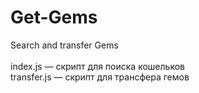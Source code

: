 # Get-Gems
Search and transfer Gems<br><br>
index.js — скрипт для поиска кошельков<br>
transfer.js — скрипт для трансфера гемов
